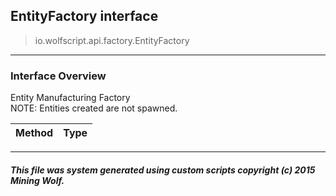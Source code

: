 ## EntityFactory __interface__

>io.wolfscript.api.factory.EntityFactory

---

### Interface Overview

Entity Manufacturing Factory<br> NOTE: Entities created are not spawned.

Method | Type   
--- | :--- 



---



##### This file was system generated using custom scripts copyright (c) 2015 Mining Wolf.
	


